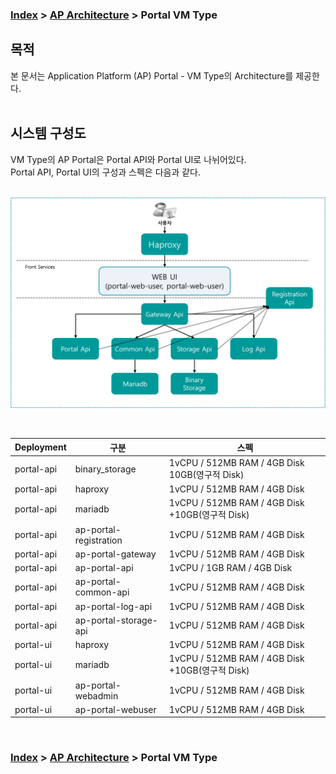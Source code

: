### [Index](https://github.com/K-PaaS/Guide/blob/master/README.md) > [AP Architecture](../README.md) > Portal VM Type

## 목적
본 문서는 Application Platform (AP) Portal - VM Type의 Architecture를 제공한다.
<br><br>

## 시스템 구성도
VM Type의 AP Portal은 Portal API와 Portal UI로 나뉘어있다.  
Portal API, Portal UI의 구성과 스펙은 다음과 같다.  
<br>



![Portal Architecture - VM Type](image/portal_architecture_vm.png)

<br>

| Deployment | 구분  | 스펙 |
|------------|-------|-----|
| portal-api | binary_storage | 1vCPU / 512MB RAM / 4GB Disk 10GB(영구적 Disk) |
| portal-api | haproxy | 1vCPU / 512MB RAM / 4GB Disk|
| portal-api | mariadb | 1vCPU / 512MB RAM / 4GB Disk +10GB(영구적 Disk) |
| portal-api | ap-portal-registration | 1vCPU / 512MB RAM / 4GB Disk |
| portal-api | ap-portal-gateway | 1vCPU / 512MB RAM / 4GB Disk |
| portal-api | ap-portal-api | 1vCPU / 1GB RAM / 4GB Disk |
| portal-api | ap-portal-common-api | 1vCPU / 512MB RAM / 4GB Disk |
| portal-api | ap-portal-log-api | 1vCPU / 512MB RAM / 4GB Disk |
| portal-api | ap-portal-storage-api | 1vCPU / 512MB RAM / 4GB Disk |
| portal-ui | haproxy | 1vCPU / 512MB RAM / 4GB Disk|
| portal-ui | mariadb | 1vCPU / 512MB RAM / 4GB Disk +10GB(영구적 Disk) |
| portal-ui | ap-portal-webadmin | 1vCPU / 512MB RAM / 4GB Disk |
| portal-ui | ap-portal-webuser | 1vCPU / 512MB RAM / 4GB Disk|
<br>




### [Index](https://github.com/K-PaaS/Guide/blob/master/README.md) > [AP Architecture](../README.md) > Portal VM Type
